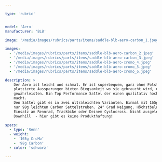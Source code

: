 ```yaml
---

type: 'rubric'


model: 'Aero'
manufacturer: 'BLB'

image: '/media/images/rubrics/parts/items/saddle-blb-aero-carbon_1.jpeg'

images:
  - '/media/images/rubrics/parts/items/saddle-blb-aero-carbon_2.jpeg'
  - '/media/images/rubrics/parts/items/saddle-blb-aero-carbon_3.jpeg'
  - '/media/images/rubrics/parts/items/saddle-blb-aero-cromo_4.jpeg'
  - '/media/images/rubrics/parts/items/saddle-blb-aero-cromo_5.jpeg'
  - '/media/images/rubrics/parts/items/saddle-blb-aero-cromo_6.jpeg'

description: >
    Der Aero ist leicht und schmal. Er ist superbequem, ganz ohne Polsterung. Anatomisch sinnvoll 
    platzierte Aussparungen bieten Biegsamkeit wo sie gebraucht wird, um maximalen Komfort zu 
    gewährleisten. Ein Top Performance Sattel der einen qualitativ hochwertigen Aufbau perfekt 
    macht.
    Den Sattel gibt es in zwei ultraleichten Varianten. Einmal mit 165g CroMo Sattelsteben, oder mit 
    nur 98g leichten Carbon Sattelstreben. 24° Grad Neigung. Höchstbelastung: 100kg. Nur für den 
    Einsatz am Rennrad, Trackbike oder Deinem Cyclocross. Nicht ausgelegt für AM, Enduro und 
    Downhill  - hier gibt es keine Produkthaftung!
    
specs: 
  - type: 'Renn'
  - weight: 
    - '165g CroMo'
    - '98g Carbon'
  - color: 'schwarz'

---
```


